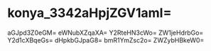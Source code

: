# konya_3342aHpjZGV1amI=
aGJpd3Z0eGM=
eWNubXZqaXA=
Y2RteHN3cWo=
ZW1jeHdrbGo=
Y2d1cXBqeGs=
dHpkbGJpaG8=
bmR1YmZsc2o=
ZWZybHBkeW0=
